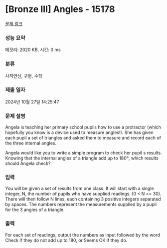 # [Bronze III] Angles - 15178 

[문제 링크](https://www.acmicpc.net/problem/15178) 

### 성능 요약

메모리: 2020 KB, 시간: 0 ms

### 분류

사칙연산, 구현, 수학

### 제출 일자

2024년 10월 27일 14:25:47

### 문제 설명

<p>Angela is teaching her primary school pupils how to use a protractor (which hopefully you know is a device used to measure angles!). She has given each pupil a set of triangles and asked them to measure and record each of the three internal angles.</p>

<p>Angela would like you to write a simple program to check her pupil s results. Knowing that the internal angles of a triangle add up to 180º, which results should Angela check?</p>

### 입력 

 <p>You will be given a set of results from one class. It will start with a single integer, N, the number of pupils who have supplied readings. (0 < N <= 30). There will then follow N lines, each containing 3 positive integers separated by spaces. The numbers represent the measurements supplied by a pupil for the 3 angles of a triangle.</p>

### 출력 

 <p>For each set of readings, output the numbers as input followed by the word Check if they do not add up to 180, or Seems OK if they do.</p>

